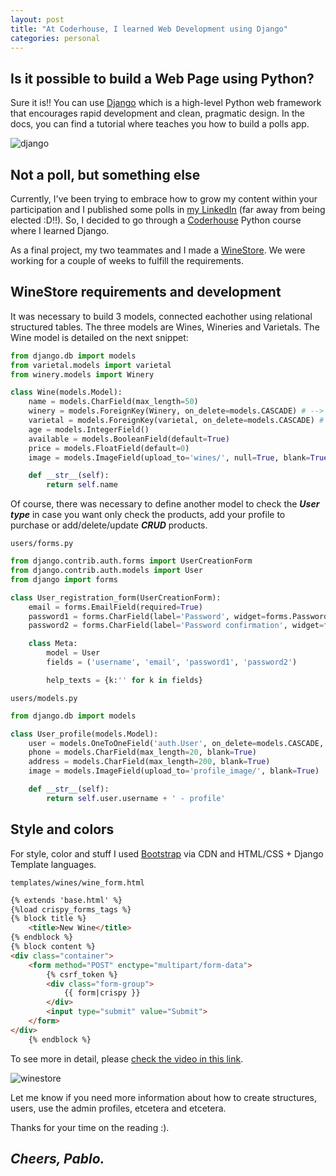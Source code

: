 ```yaml
---
layout: post
title: "At Coderhouse, I learned Web Development using Django"
categories: personal
---
```


## Is it possible to build a Web Page using Python?

Sure it is!! You can use [Django](https://www.djangoproject.com/) which is a high-level Python web framework that encourages rapid development and clean, pragmatic design. In the docs, you can find a tutorial where teaches you how to build a polls app.

![django](https://user-images.githubusercontent.com/76537245/200622274-3175b805-bab9-4c49-a7f7-64b11a0a8545.PNG)

## Not a poll, but something else

Currently, I've been trying to embrace how to grow my content within your participation and I published some polls in [my LinkedIn](https://www.linkedin.com/in/luispablosegovia) (far away from being elected :D!!). So, I decided to go through a [Coderhouse](https://www.coderhouse.com) Python course where I learned Django.

As a final project, my two teammates and I made a [WineStore](https://github.com/manuel14mds/WineStore). We were working for a couple of weeks to fulfill the requirements.

## WineStore requirements and development

It was necessary to build 3 models, connected eachother using relational structured tables. The three models are Wines, Wineries and Varietals. The Wine model is detailed on the next snippet:

``` python
from django.db import models
from varietal.models import varietal
from winery.models import Winery

class Wine(models.Model):
    name = models.CharField(max_length=50)
    winery = models.ForeignKey(Winery, on_delete=models.CASCADE) # --> on Winery table
    varietal = models.ForeignKey(varietal, on_delete=models.CASCADE) # --> on varietal table
    age = models.IntegerField()
    available = models.BooleanField(default=True) 
    price = models.FloatField(default=0)
    image = models.ImageField(upload_to='wines/', null=True, blank=True)

    def __str__(self):
        return self.name
```

Of course, there was necessary to define another model to check the *__User type__* in case you want only check the products, add your profile to purchase or add/delete/update *__CRUD__* products.

`users/forms.py`
```python
from django.contrib.auth.forms import UserCreationForm
from django.contrib.auth.models import User
from django import forms

class User_registration_form(UserCreationForm):
    email = forms.EmailField(required=True)
    password1 = forms.CharField(label='Password', widget=forms.PasswordInput)
    password2 = forms.CharField(label='Password confirmation', widget=forms.PasswordInput)

    class Meta:
        model = User
        fields = ('username', 'email', 'password1', 'password2')

        help_texts = {k:'' for k in fields}
```

`users/models.py`
``` python
from django.db import models

class User_profile(models.Model):
    user = models.OneToOneField('auth.User', on_delete=models.CASCADE, related_name='profile')
    phone = models.CharField(max_length=20, blank=True)
    address = models.CharField(max_length=200, blank=True)
    image = models.ImageField(upload_to='profile_image/', blank=True)

    def __str__(self):
        return self.user.username + ' - profile'
```

## Style and colors

For style, color and stuff I used [Bootstrap](https://getbootstrap.com/) via CDN and HTML/CSS + Django Template languages.

`templates/wines/wine_form.html`
``` html
{% extends 'base.html' %}
{%load crispy_forms_tags %}
{% block title %}
    <title>New Wine</title>
{% endblock %}
{% block content %}
<div class="container">
    <form method="POST" enctype="multipart/form-data">
        {% csrf_token %}
        <div class="form-group">
            {{ form|crispy }}
        </div>
        <input type="submit" value="Submit">
    </form>
</div>
    {% endblock %}
```

To see more in detail, please [check the video in this link](https://www.youtube.com/watch?v=2-M1FfZu5y8).

![winestore](https://user-images.githubusercontent.com/76537245/200628771-85c6a36d-d892-400e-91d2-79372382528f.PNG)

Let me know if you need more information about how to create structures, users, use the admin profiles, etcetera and etcetera.

Thanks for your time on the reading :).
## *__Cheers, Pablo.__*
